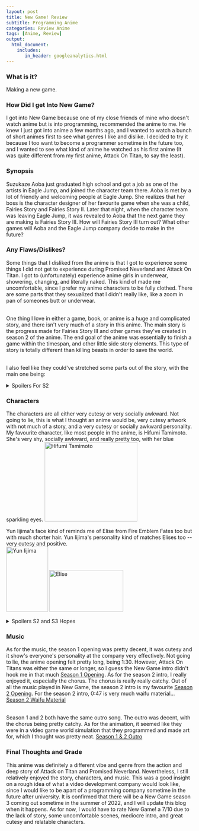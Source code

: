 ```yaml
---
layout: post
title: New Game! Review
subtitle: Programming Anime
categories: Review Anime
tags: [Anime, Review]
output: 
  html_document:
    includes:
       in_header: googleanalytics.html 
---
```


### What is it? 
 
Making a new game. 
 
### How Did I get Into New Game? 
I got into New Game because one of my close friends of mine who doesn't watch anime but is into programming, recommended the anime to me. He knew I just got into anime a few months ago, and I wanted to watch a bunch of short animes first to see what genres I like and dislike. I decided to try it because I too want to become a programmer sometime in the future too, and I wanted to see what kind of anime he watched as his first anime (It was quite different from my first anime, Attack On Titan, to say the least).    
 
### Synopsis 
Suzukaze Aoba just graduated high school and got a job as one of the artists in Eagle Jump, and joined the character team there. Aoba is met by a lot of friendly and welcoming people at Eagle Jump. She realizes that her boss is the character designer of her favourite game when she was a child, Fairies Story and Fairies Story II. Later that night, when the character team was leaving Eagle Jump, it was revealed to Aoba that the next game they are making is Fairies Story III. How will Fairies Story III turn out? What other games will Aoba and the Eagle Jump company decide to make in the future? 
 
### Any Flaws/Dislikes? 
Some things that I disliked from the anime is that I got to experience some things I did not get to experience during Promised Neverland and Attack On Titan. I got to (unfortunately) experience anime girls in underwear, showering, changing, and literally naked. This kind of made me uncomfortable, since I prefer my anime characters to be fully clothed. There are some parts that they sexualized that I didn't really like, like a zoom in pan of someones butt or underwear. <br><br>
 
One thing I love in either a game, book, or anime is a huge and complicated story, and there isn't very much of a story in this anime. The main story is the progress made for Fairies Story III and other games they've created in season 2 of the anime. The end goal of the anime was essentially to finish a game within the timespan, and other little side story elements. This type of story is totally different than killing beasts in order to save the world. <br><br>
 
I also feel like they could've stretched some parts out of the story, with the main one being: 
<details>
  <summary markdown="span">Spoilers For S2</summary>
In season 2, there was a meeting between Yagami, Aoba, Hazuki, Christina, Rin, and Umiko. Christina and Hazuki told Aoba that she couldn't make the key visuals, even though she was the main character designer(For PECO not Fairies Story III) and Yagami should do it instead  because Yagami's name will bring more revenue and she is more experienced. Firstly, this was one of the first times they brought up the profit and businesses aspect of money FOR A GAME in the story. I'm not sure if it's just me, but I feel like Hazuki and Christina were being too harsh on Aoba even though she only has 1 year of art experience. Rin also agreed with Hazuki and Christina, which I find kind of weird since I felt like Rin would be the one supporting Aoba. Some of the things Christina and Hazuki said to Aoba were: <br><br>
"If you don't do it Yagami, we'll hire a professional" <br><br>
"You don't stand a chance against Yagami's 8 year experience"<br><br>
"It's a fixed result you know Aoba, no matter how good your art piece is, we're going to use Yagami's artwork for the brand name which'll lead to more sales"  <br><br>
 
I'm pretty sure you're not supposed to say this to someone who is in their first year of art experience, it could break their confidence. Furthermore, how do you get experience and get your name out there if you can't do things that'll get you more experience. Also, Aoba's dream is to be like Yagami, and I feel like in a way, Hazuki and Christina are preventing that. Typically, I wouldn't be defending a main character this much because they have to get ragged on for the story, but Aoba is too nice and pure of a person to get ragged on. One thing I found crazy was that Aoba just shrugged it off like it was nothing, and there was no sense of tension between any of them. <br><br>
 
Aoba and Yagami did the competition to see who gets the key visuals, and obviously Yagami won. They didn't even show the competition like the first competition for the character designer for PECO. One thing I wished was that this would've been more than one episode, not even, like 10 minutes of an episode because I feel like they could've expanded on it more just like the first competition.  
 
</details>
 
### Characters 
The characters are all either very cutesy or very socially awkward. Not going to lie, this is what I thought an anime would be, very cutesy artwork with not much of a story, and a very cutesy or socially awkward personality. My favourite character, like most people in the anime, is Hifumi Tamimoto. She's very shy, socially awkward, and really pretty too, with her blue sparkling eyes. 
<img src = "https://i.pinimg.com/originals/07/66/0d/07660d54c6cbadd530a27528e29ec5f5.jpg" alt ="Hifumi Tamimoto" width="250" height="214">
 
Yun Iijima's face kind of reminds me of Elise from Fire Emblem Fates too but with much shorter hair. Yun Iijima's personality kind of matches Elises too -- very cutesy and positive.   
<img src = "https://cdn.myanimelist.net/images/characters/12/315672.jpg" alt ="Yun Iijima " width="112.5" height="175">
<img src = "https://www.perfectly-nintendo.com/wp-content/gallery/fire-emblem-warriors-07-09-2017/b2.jpg" alt ="Elise" width="200" height="112.6">
 
 
<details>
  <summary markdown="span">Spoilers S2 and S3 Hopes</summary>
  I like how we got the backstory of the new programmer, Narumi because ever since she joined Eagle Jump, she seemed way too perfect -- being able to program games really quick with no errors or any bugs at all. <br><br>
 
  As for the New Game season 2 ending, I love in the grand reveal of their newest game PECO, Yagami credited Aoba for her character designs and told Aoba to come up on stage, which Aoba didn't expect at all. The final episode was very emotional since the face of Eagle Jump, Yagami, revealed to the whole company, and not just Rin, that she is leaving to go to France and work on games. <br><br>
 
  I'm certain that New Game season 3 will come out, and some hopes for season 3 are: <br><br>
  -Once Yagami goes to France, I would like to see who gets the Art Director or Character Designer position between Aoba or Momiji<br><br>
  -I would like to see the continuation of the competition between Aoba and Momoiji <br><br>
  -I would like to see Yagami visit Eagle Jump or Eagle Jump to go to France and visit Yagami and her company<br><br>
  -How Eagle Jump operates without the face of their company <br><br>
  -What new games will Eagle Jump be making and what new games will Yagami be making?<br><br>
  -How is Yagami's company in France compared to Eagle Jump? <br><br>
  -Will Yagami return to her shy self just like when she joined Eagle Jump? <br><br>
</details>
 
### Music
As for the music, the season 1 opening was pretty decent, it was cutesy and it show's everyone's personality at the company very effectively. Not going to lie, the anime opening felt pretty long, being 1:30. However, Attack On Titans was either the same or longer, so I guess the New Game intro didn't hook me in that much [Season 1 Opening](ttps://www.youtube.com/watch?v=XvWD1Cqx4X8). As for the season 2 intro, I really enjoyed it, especially the chorus. The chorus is really really catchy. Out of all the music played in New Game, the season 2 intro is my favourite [Season 2 Opening](https://www.youtube.com/watch?v=Ee439rxfiaM). For the season 2 intro, 0:47 is very much waifu material... [Season 2 Waifu Material](https://youtu.be/Ee439rxfiaM?t=47) <br><br>
 
Season 1 and 2 both have the same outro song. The outro was decent, with the chorus being pretty catchy. As for the animation, it seemed like they were in a video game world simulation that they programmed and made art for, which I thought was pretty neat. [Season 1 & 2 Outro](https://www.youtube.com/watch?v=_8GQagRv8F8)
  
### Final Thoughts and Grade  
This anime was definitely a different vibe and genre from the action and deep story of Attack on Titan and Promised Neverland. Nevertheless, I still relatively enjoyed the story, characters, and music. This was a good insight on a rough idea of what a video development company would look like, since I would like to be apart of a programming company sometime in the future after university. It is confirmed that there will be a New Game season 3 coming out sometime in the summer of 2022, and I will update this blog when it happens. As for now, I would have to rate New Game! a 7/10 due to the lack of story, some uncomfortable scenes, mediocre intro, and great cutesy and relatable characters.    
 
 

